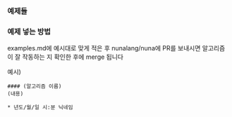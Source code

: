 ### 예제들



### 예제 넣는 방법
examples.md에 예시대로 맞게 적은 후 nunalang/nuna에 PR를 보내시면 알고리즘이 잘 작동하는 지 확인한 후에 merge 됩니다 

예시)
```
#### (알고리즘 이름)
(내용)

* 년도/월/일 시:분 닉네임
```
